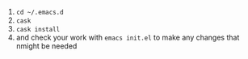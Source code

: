   1. `cd ~/.emacs.d`
  2. `cask`
  3. `cask install`
  4. and check your work with `emacs init.el` to make any changes that nmight be needed 
